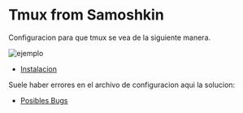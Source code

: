 # Tmux from Samoshkin

Configuracion para que tmux se vea de la siguiente manera.

![ejemplo](https://user-images.githubusercontent.com/768858/33152741-ec5f1270-cfe6-11e7-9570-6d17330a83aa.gif)

- [Instalacion](https://github.com/samoshkin/tmux-config#iterm2-and-tmux-integration)

Suele haber errores en el archivo de configuracion aqui la solucion:

- [Posibles Bugs](https://github.com/samoshkin/tmux-config/issues/38)